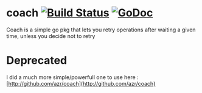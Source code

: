 # coach [![Build Status](https://travis-ci.org/azr/coach.svg?branch=master)](https://travis-ci.org/azr/coach) [![GoDoc](https://godoc.org/github.com/azr/coach?status.png)](https://godoc.org/github.com/azr/coach)
Coach is a simple go pkg that lets you retry operations after waiting a given time, unless you decide not to retry


# Deprecated
 I did a much more simple/powerfull one to use here : [http://github.com/azr/coach](http://github.com/azr/coach)
